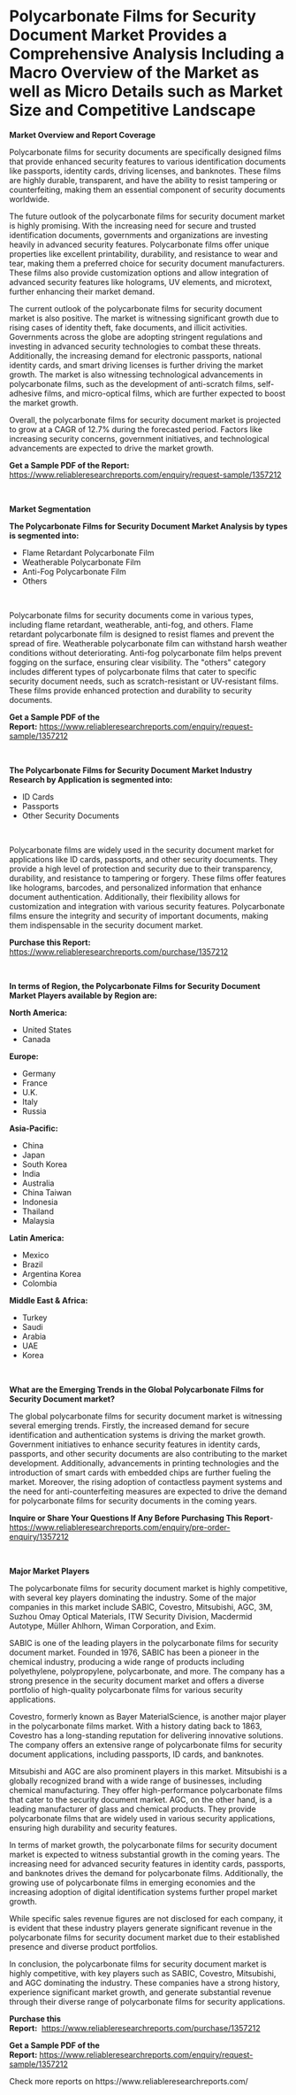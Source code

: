 <p><h1>Polycarbonate Films for Security Document Market Provides a Comprehensive Analysis Including a Macro Overview of the Market as well as Micro Details such as Market Size and Competitive Landscape</h1></p><p><strong>Market Overview and Report Coverage</strong></p>
<p><p>Polycarbonate films for security documents are specifically designed films that provide enhanced security features to various identification documents like passports, identity cards, driving licenses, and banknotes. These films are highly durable, transparent, and have the ability to resist tampering or counterfeiting, making them an essential component of security documents worldwide.</p><p>The future outlook of the polycarbonate films for security document market is highly promising. With the increasing need for secure and trusted identification documents, governments and organizations are investing heavily in advanced security features. Polycarbonate films offer unique properties like excellent printability, durability, and resistance to wear and tear, making them a preferred choice for security document manufacturers. These films also provide customization options and allow integration of advanced security features like holograms, UV elements, and microtext, further enhancing their market demand.</p><p>The current outlook of the polycarbonate films for security document market is also positive. The market is witnessing significant growth due to rising cases of identity theft, fake documents, and illicit activities. Governments across the globe are adopting stringent regulations and investing in advanced security technologies to combat these threats. Additionally, the increasing demand for electronic passports, national identity cards, and smart driving licenses is further driving the market growth. The market is also witnessing technological advancements in polycarbonate films, such as the development of anti-scratch films, self-adhesive films, and micro-optical films, which are further expected to boost the market growth.</p><p>Overall, the polycarbonate films for security document market is projected to grow at a CAGR of 12.7% during the forecasted period. Factors like increasing security concerns, government initiatives, and technological advancements are expected to drive the market growth.</p></p>
<p><strong>Get a Sample PDF of the Report:</strong> <a href="https://www.reliableresearchreports.com/enquiry/request-sample/1357212">https://www.reliableresearchreports.com/enquiry/request-sample/1357212</a></p>
<p>&nbsp;</p>
<p><strong>Market Segmentation</strong></p>
<p><strong>The Polycarbonate Films for Security Document Market Analysis by types is segmented into:</strong></p>
<p><ul><li>Flame Retardant Polycarbonate Film</li><li>Weatherable Polycarbonate Film</li><li>Anti-Fog Polycarbonate Film</li><li>Others</li></ul></p>
<p>&nbsp;</p>
<p><p>Polycarbonate films for security documents come in various types, including flame retardant, weatherable, anti-fog, and others. Flame retardant polycarbonate film is designed to resist flames and prevent the spread of fire. Weatherable polycarbonate film can withstand harsh weather conditions without deteriorating. Anti-fog polycarbonate film helps prevent fogging on the surface, ensuring clear visibility. The "others" category includes different types of polycarbonate films that cater to specific security document needs, such as scratch-resistant or UV-resistant films. These films provide enhanced protection and durability to security documents.</p></p>
<p><strong>Get a Sample PDF of the Report:</strong>&nbsp;<a href="https://www.reliableresearchreports.com/enquiry/request-sample/1357212">https://www.reliableresearchreports.com/enquiry/request-sample/1357212</a></p>
<p>&nbsp;</p>
<p><strong>The Polycarbonate Films for Security Document Market Industry Research by Application is segmented into:</strong></p>
<p><ul><li>ID Cards</li><li>Passports</li><li>Other Security Documents</li></ul></p>
<p>&nbsp;</p>
<p><p>Polycarbonate films are widely used in the security document market for applications like ID cards, passports, and other security documents. They provide a high level of protection and security due to their transparency, durability, and resistance to tampering or forgery. These films offer features like holograms, barcodes, and personalized information that enhance document authentication. Additionally, their flexibility allows for customization and integration with various security features. Polycarbonate films ensure the integrity and security of important documents, making them indispensable in the security document market.</p></p>
<p><strong>Purchase this Report:</strong>&nbsp; <a href="https://www.reliableresearchreports.com/purchase/1357212">https://www.reliableresearchreports.com/purchase/1357212</a></p>
<p>&nbsp;</p>
<p><strong>In terms of Region, the Polycarbonate Films for Security Document Market Players available by Region are:</strong></p>
<p>
    <p> <strong> North America: </strong>
        <ul>
            <li>United States</li>
            <li>Canada</li>
        </ul>
        </p> 
    <p> <strong> Europe: </strong>
        <ul>
            <li>Germany</li>
            <li>France</li>
            <li>U.K.</li>
            <li>Italy</li>
            <li>Russia</li>
        </ul>
        </p> 
    <p> <strong> Asia-Pacific: </strong>
        <ul>
            <li>China</li>
            <li>Japan</li>
            <li>South Korea</li>
            <li>India</li>
            <li>Australia</li>
            <li>China Taiwan</li>
            <li>Indonesia</li>
            <li>Thailand</li>
            <li>Malaysia</li>
        </ul>
        </p> 
    <p> <strong> Latin America: </strong>
        <ul>
            <li>Mexico</li>
            <li>Brazil</li>
            <li>Argentina Korea</li>
            <li>Colombia</li>
        </ul>
        </p> 
    <p> <strong> Middle East & Africa: </strong>
        <ul>
            <li>Turkey</li>
            <li>Saudi</li>
            <li>Arabia</li>
            <li>UAE</li>
            <li>Korea</li>
        </ul>
    </p>
    </p>
<p>&nbsp;</p>
<p><strong>What are the Emerging Trends in the Global Polycarbonate Films for Security Document market?</strong></p>
<p><p>The global polycarbonate films for security document market is witnessing several emerging trends. Firstly, the increased demand for secure identification and authentication systems is driving the market growth. Government initiatives to enhance security features in identity cards, passports, and other security documents are also contributing to the market development. Additionally, advancements in printing technologies and the introduction of smart cards with embedded chips are further fueling the market. Moreover, the rising adoption of contactless payment systems and the need for anti-counterfeiting measures are expected to drive the demand for polycarbonate films for security documents in the coming years.</p></p>
<p><strong>Inquire or Share Your Questions If Any Before Purchasing This Report</strong>- <a href="https://www.reliableresearchreports.com/enquiry/pre-order-enquiry/1357212">https://www.reliableresearchreports.com/enquiry/pre-order-enquiry/1357212</a></p>
<p>&nbsp;</p>
<p><strong>Major Market Players</strong></p>
<p><p>The polycarbonate films for security document market is highly competitive, with several key players dominating the industry. Some of the major companies in this market include SABIC, Covestro, Mitsubishi, AGC, 3M, Suzhou Omay Optical Materials, ITW Security Division, Macdermid Autotype, Müller Ahlhorn, Wiman Corporation, and Exim.</p><p>SABIC is one of the leading players in the polycarbonate films for security document market. Founded in 1976, SABIC has been a pioneer in the chemical industry, producing a wide range of products including polyethylene, polypropylene, polycarbonate, and more. The company has a strong presence in the security document market and offers a diverse portfolio of high-quality polycarbonate films for various security applications.</p><p>Covestro, formerly known as Bayer MaterialScience, is another major player in the polycarbonate films market. With a history dating back to 1863, Covestro has a long-standing reputation for delivering innovative solutions. The company offers an extensive range of polycarbonate films for security document applications, including passports, ID cards, and banknotes.</p><p>Mitsubishi and AGC are also prominent players in this market. Mitsubishi is a globally recognized brand with a wide range of businesses, including chemical manufacturing. They offer high-performance polycarbonate films that cater to the security document market. AGC, on the other hand, is a leading manufacturer of glass and chemical products. They provide polycarbonate films that are widely used in various security applications, ensuring high durability and security features.</p><p>In terms of market growth, the polycarbonate films for security document market is expected to witness substantial growth in the coming years. The increasing need for advanced security features in identity cards, passports, and banknotes drives the demand for polycarbonate films. Additionally, the growing use of polycarbonate films in emerging economies and the increasing adoption of digital identification systems further propel market growth.</p><p>While specific sales revenue figures are not disclosed for each company, it is evident that these industry players generate significant revenue in the polycarbonate films for security document market due to their established presence and diverse product portfolios.</p><p>In conclusion, the polycarbonate films for security document market is highly competitive, with key players such as SABIC, Covestro, Mitsubishi, and AGC dominating the industry. These companies have a strong history, experience significant market growth, and generate substantial revenue through their diverse range of polycarbonate films for security applications.</p></p>
<p><strong>Purchase this Report:</strong>&nbsp;&nbsp;<a href="https://www.reliableresearchreports.com/purchase/1357212">https://www.reliableresearchreports.com/purchase/1357212</a></p>
<p></p>
<p><strong>Get a Sample PDF of the Report:</strong>&nbsp;<a href="https://www.reliableresearchreports.com/enquiry/request-sample/1357212">https://www.reliableresearchreports.com/enquiry/request-sample/1357212</a></p>
<p>Check more reports on https://www.reliableresearchreports.com/</p>